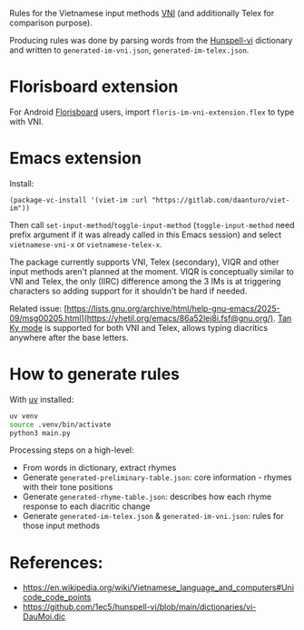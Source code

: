 Rules for the Vietnamese input methods [VNI](https://en.wikipedia.org/wiki/VNI) (and additionally Telex for comparison purpose).

Producing rules was done by parsing words from the [Hunspell-vi](https://github.com/1ec5/hunspell-vi) dictionary and written to `generated-im-vni.json`, `generated-im-telex.json`.

# Florisboard extension

For Android [Florisboard](https://github.com/florisboard/florisboard) users, import `floris-im-vni-extension.flex` to type with VNI.

# Emacs extension

Install:
```elisp
(package-vc-install '(viet-im :url "https://gitlab.com/daanturo/viet-im"))
```

Then call `set-input-method`/`toggle-input-method` (`toggle-input-method` need prefix argument if it was already called in this Emacs session) and select `vietnamese-vni-x` or `vietnamese-telex-x`.

The package currently supports VNI, Telex (secondary), VIQR and other input methods aren't planned at the moment.  VIQR is conceptually similar to VNI and Telex, the only (IIRC) difference among the 3 IMs is at triggering characters so adding support for it shouldn't be hard if needed.

Related issue: [https://lists.gnu.org/archive/html/help-gnu-emacs/2025-09/msg00205.html](https://yhetil.org/emacs/86a52lej8i.fsf@gnu.org/).  [Tan Ky mode](https://en.wikipedia.org/wiki/VNI#VNI_Tan_Ky) is supported for both VNI and Telex, allows typing diacritics anywhere after the base letters.

# How to generate rules

With [uv](https://github.com/astral-sh/uv/) installed:

```bash
uv venv
source .venv/bin/activate
python3 main.py
```

Processing steps on a high-level:
- From words in dictionary, extract rhymes
- Generate `generated-preliminary-table.json`: core information - rhymes with their tone positions
- Generate `generated-rhyme-table.json`: describes how each rhyme response to each diacritic change
- Generate `generated-im-telex.json` & `generated-im-vni.json`: rules for those input methods

# References:
- https://en.wikipedia.org/wiki/Vietnamese_language_and_computers#Unicode_code_points
- https://github.com/1ec5/hunspell-vi/blob/main/dictionaries/vi-DauMoi.dic

